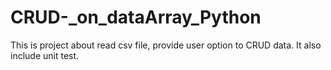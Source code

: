 # CRUD-_on_dataArray_Python
This is project about read csv file, provide user option to CRUD data. It also include unit test.
